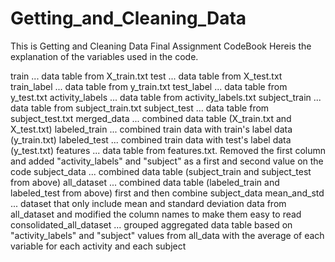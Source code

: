 # Getting_and_Cleaning_Data
This is Getting and Cleaning Data Final Assignment
CodeBook
Hereis the explanation of the variables used in the code.

train ... data table from X_train.txt
test ... data table from X_test.txt
train_label ... data table from y_train.txt
test_label ... data table from y_test.txt
activity_labels ... data table from activity_labels.txt
subject_train ... data table from subject_train.txt
subject_test ... data table from subject_test.txt
merged_data ... combined data table (X_train.txt and X_test.txt)
labeled_train ... combined train data with train's label data (y_train.txt)
labeled_test ... combined train data with test's label data (y_test.txt)
features ... data table from features.txt. Removed the first column and added "activity_labels" and "subject" as a first and second value on the code
subject_data ... combined data table (subject_train and subject_test from above)
all_dataset ... combined data table (labeled_train and labeled_test from above) first and then combine subject_data 
mean_and_std ... dataset that only include mean and standard deviation data from all_dataset and modified the column names to make them easy to read
consolidated_all_dataset ... grouped aggregated data table based on "activity_labels" and "subject" values from all_data with the average of each variable for each activity and each subject
